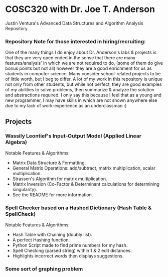# COSC320 with Dr. Joe T. Anderson

Justin Ventura's Advanced Data Structures and Algorithm Analysis Repository.

### Repository Note for those interested in hiring/recruiting:

One of the many things I do enjoy about Dr. Anderson's labs & projects is that they are very open ended in the sense that there are many features/analysis' in which we are not required to do, (some of them do give bonus points but not all) however they are a good enrichment for us as students in computer science.  Many consider school-related projects to be of little worth, but I beg to differ.  A lot of my work in this repository is unique not only from other students, but while not perfect, they are good examples of my abilities to solve problems, then summarize & analyze the solution and abstractions required.  I only say this because I feel that as a young and new programmer, I may have skills in which are not shown anywhere else due to my lack of work-experience as an underclassman :)

## Projects

### Wassily Leontief's Input-Output Model (Applied Linear Algebra)

Notable Features & Algorithms:
- Matrix Data Structure & Formatting.
- General Matrix Operations: add/subtract, matrix multiplication, scalar multiplication.
- Strassen's Algorithm for matrix multiplication.
- Matrix Inversion (Co-Factor & Determinant calculations for determining singularity).
- See the README for more information.

### Spell Checker based on a Hashed Dictionary (Hash Table & SpellCheck)

Notable Features & Algorithms:
- Hash Table with Chaining (doubly list).
- A perfect Hashing function.
- Python Script made to find prime numbers for my hash.
- Spell Checking (parsed string) within 1 & 2 edit distances.
- Highlights incorrect words then displays suggestions.

### Some sort of graphing problem 
